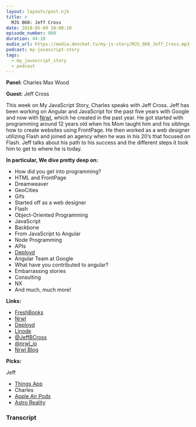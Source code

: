 ```yaml
---
layout: layouts/post.njk
title: >
  MJS 060: Jeff Cross
date: 2018-05-09 10:00:10
episode_number: 060
duration: 44:18
audio_url: https://media.devchat.tv/my-js-story/MJS_060_Jeff_Cross.mp3
podcast: my-javascript-story
tags:
  - my_javascript_story
  - podcast
---
```


**Panel:** Charles Max Wood

**Guest:** Jeff Cross

This week on My JavaScript Story, Charles speaks with Jeff Cross. Jeff has been working on Angular&nbsp;and JavaScript for the past five years with Google and now with [Nrwl](https://nrwl.io/), which he created in the past year. He got started with programming around 12 years old when his Mom taught him and his siblings how to create websites using FrontPage. He then worked as a web designer utilizing Flash and joined an agency when he was in his 20’s that focused on Flash. Jeff talks about his path to his success and the different steps it took him to get to where he is today.&nbsp;

**In particular, We dive pretty deep on:**

- How did you get into programming?
- HTML and FrontPage
- Dreamweaver
- GeoCities
- Gifs
- Started off as a web designer
- Flash
- Object-Oriented Programming
- JavaScript
- Backbone
- From JavaScript to Angular
- Node Programming
- APIs
- [Deployd](http://deployd.com/)
- Angular Team at Google
- What have you contributed to angular?
- Embarrassing stories
- Consulting
- NX
- And much, much more!

**Links:**

- [FreshBooks](https://www.freshbooks.com/invoice?ref=11731&utm_source=pbm&utm_medium=affiliate-program&utm_influencer=419364&utm_campaign=podcast-influencers)
- [Nrwl](https://nrwl.io/)
- [Deployd](http://deployd.com/)
- [Linode](https://promo.linode.com/myangularstory/)
- [@JeffBCross](https://twitter.com/jeffbcross?lang=en)
- [@nrwl_io](https://twitter.com/nrwl_io?lang=en)
- [Nrwl Blog](https://blog.nrwl.io/)

**Picks:**

Jeff

- [Things App](https://itunes.apple.com/by/app/things-3/id904237743?mt=8)
- Charles
- [Apple Air Pods](https://www.apple.com/shop/product/MMEF2AM/A/airpods)
- [Astro Reality](https://www.astroreality.com/)

### Transcript
